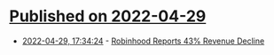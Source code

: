 # [Published on 2022-04-29](index.md)

* [2022-04-29, 17:34:24](https://news.ycombinator.com/item?id=31208284) - [Robinhood Reports 43% Revenue Decline](https://www.wsj.com/articles/robinhood-earnings-loom-after-stock-tumble-layoffs-11651170909)
